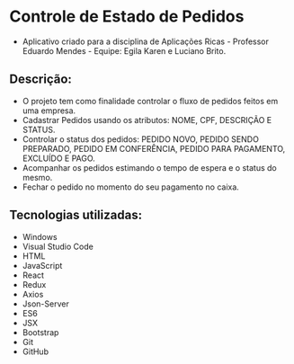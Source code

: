 # Controle de Estado de Pedidos
- Aplicativo criado para a disciplina de Aplicações Ricas - Professor Eduardo Mendes - Equipe: Egila Karen e Luciano Brito.

## Descrição:

- O projeto tem como finalidade controlar o fluxo de pedidos feitos em uma empresa.
- Cadastrar Pedidos usando os atributos: NOME, CPF, DESCRIÇÃO E STATUS.
- Controlar o status dos pedidos: PEDIDO NOVO, PEDIDO SENDO PREPARADO, PEDIDO EM CONFERÊNCIA, PEDIDO PARA PAGAMENTO, EXCLUÍDO E PAGO.
- Acompanhar os pedidos estimando o tempo de espera e o status do mesmo.
- Fechar o pedido no momento do seu pagamento no caixa. 

## Tecnologias utilizadas:

- Windows
- Visual Studio Code
- HTML
- JavaScript
- React
- Redux
- Axios
- Json-Server
- ES6
- JSX
- Bootstrap
- Git
- GitHub
